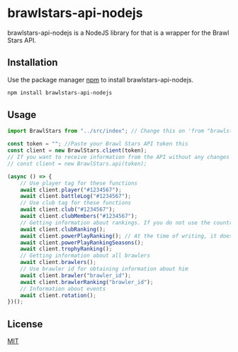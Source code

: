 # brawlstars-api-nodejs

brawlstars-api-nodejs is a NodeJS library for that is a wrapper for the Brawl Stars API.

## Installation

Use the package manager [npm](https://www.npmjs.com/package/brawlstars-api-nodejs) to install brawlstars-api-nodejs.

```bash
npm install brawlstars-api-nodejs
```

## Usage

```typescript
import BrawlStars from "../src/index"; // Change this on 'from "brawlstars-api-nodejs"'

const token = ""; //Paste your Brawl Stars API token this
const client = new BrawlStars.client(token);
// If you want to receive information from the API without any changes
// const client = new BrawlStars.api(token);

(async () => {
    // Use player tag for these functions
    await client.player("#1234567");
    await client.battleLog("#1234567");
    // Use club tag for these functions
    await client.club("#1234567");
    await client.clubMembers("#1234567");
    // Getting information about rankings. If you do not use the country code, the global ranking is returned
    await client.clubRanking();
    await client.powerPlayRanking(); // At the time of writing, it does not work on the API side
    await client.powerPlayRankingSeasons();
    await client.trophyRanking();
    // Getting information about all brawlers
    await client.brawlers();
    // Use brawler id for obtaining information about him
    await client.brawler("brawler_id");
    await client.brawlerRanking("brawler_id");
    // Information about events
    await client.rotation();
})();
```

## License

[MIT](https://choosealicense.com/licenses/mit/)
